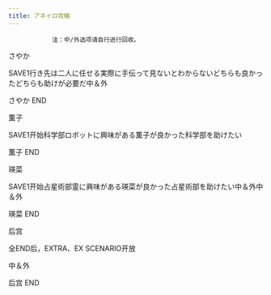 ```yaml
---
title: アネイロ攻略
---
```


                注：中/外选项请自行进行回收。

さやか

SAVE1行き先は二人に任せる実際に手伝って見ないとわからないどちらも良かったどちらも助けが必要だ中＆外

さやか END

薫子

SAVE1开始科学部ロボットに興味がある薫子が良かった科学部を助けたい

薫子 END

瑛菜

SAVE1开始占星術部霊に興味がある瑛菜が良かった占星術部を助けたい中＆外中＆外

瑛菜 END

后宫

全END后，EXTRA、EX SCENARIO开放

中＆外

后宫 END
              

